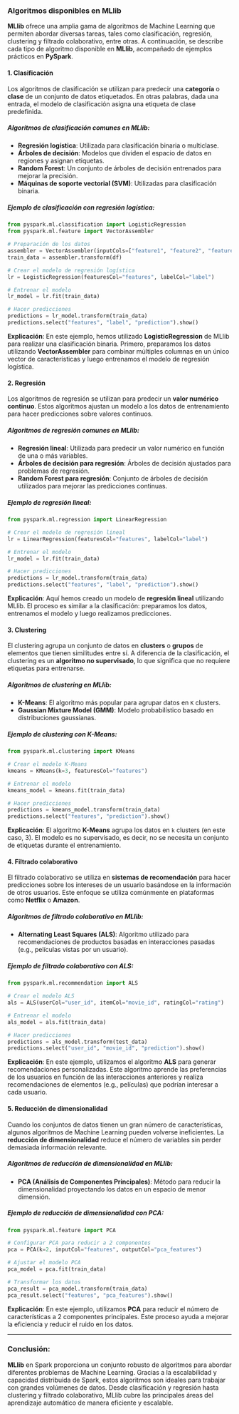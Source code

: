 ### Algoritmos disponibles en MLlib

**MLlib** ofrece una amplia gama de algoritmos de Machine Learning que permiten abordar diversas tareas, tales como clasificación, regresión, clustering y filtrado colaborativo, entre otras. A continuación, se describe cada tipo de algoritmo disponible en **MLlib**, acompañado de ejemplos prácticos en **PySpark**.

#### 1. **Clasificación**

Los algoritmos de clasificación se utilizan para predecir una **categoría** o **clase** de un conjunto de datos etiquetados. En otras palabras, dada una entrada, el modelo de clasificación asigna una etiqueta de clase predefinida.

##### Algoritmos de clasificación comunes en MLlib:
- **Regresión logística**: Utilizada para clasificación binaria o multiclase.
- **Árboles de decisión**: Modelos que dividen el espacio de datos en regiones y asignan etiquetas.
- **Random Forest**: Un conjunto de árboles de decisión entrenados para mejorar la precisión.
- **Máquinas de soporte vectorial (SVM)**: Utilizadas para clasificación binaria.

##### Ejemplo de clasificación con regresión logística:
```python
from pyspark.ml.classification import LogisticRegression
from pyspark.ml.feature import VectorAssembler

# Preparación de los datos
assembler = VectorAssembler(inputCols=["feature1", "feature2", "feature3"], outputCol="features")
train_data = assembler.transform(df)

# Crear el modelo de regresión logística
lr = LogisticRegression(featuresCol="features", labelCol="label")

# Entrenar el modelo
lr_model = lr.fit(train_data)

# Hacer predicciones
predictions = lr_model.transform(train_data)
predictions.select("features", "label", "prediction").show()
```

**Explicación**: En este ejemplo, hemos utilizado **LogisticRegression** de MLlib para realizar una clasificación binaria. Primero, preparamos los datos utilizando **VectorAssembler** para combinar múltiples columnas en un único vector de características y luego entrenamos el modelo de regresión logística.

#### 2. **Regresión**

Los algoritmos de regresión se utilizan para predecir un **valor numérico continuo**. Estos algoritmos ajustan un modelo a los datos de entrenamiento para hacer predicciones sobre valores continuos.

##### Algoritmos de regresión comunes en MLlib:
- **Regresión lineal**: Utilizada para predecir un valor numérico en función de una o más variables.
- **Árboles de decisión para regresión**: Árboles de decisión ajustados para problemas de regresión.
- **Random Forest para regresión**: Conjunto de árboles de decisión utilizados para mejorar las predicciones continuas.

##### Ejemplo de regresión lineal:
```python
from pyspark.ml.regression import LinearRegression

# Crear el modelo de regresión lineal
lr = LinearRegression(featuresCol="features", labelCol="label")

# Entrenar el modelo
lr_model = lr.fit(train_data)

# Hacer predicciones
predictions = lr_model.transform(train_data)
predictions.select("features", "label", "prediction").show()
```

**Explicación**: Aquí hemos creado un modelo de **regresión lineal** utilizando MLlib. El proceso es similar a la clasificación: preparamos los datos, entrenamos el modelo y luego realizamos predicciones.

#### 3. **Clustering**

El clustering agrupa un conjunto de datos en **clusters** o **grupos** de elementos que tienen similitudes entre sí. A diferencia de la clasificación, el clustering es un **algoritmo no supervisado**, lo que significa que no requiere etiquetas para entrenarse.

##### Algoritmos de clustering en MLlib:
- **K-Means**: El algoritmo más popular para agrupar datos en `K` clusters.
- **Gaussian Mixture Model (GMM)**: Modelo probabilístico basado en distribuciones gaussianas.

##### Ejemplo de clustering con K-Means:
```python
from pyspark.ml.clustering import KMeans

# Crear el modelo K-Means
kmeans = KMeans(k=3, featuresCol="features")

# Entrenar el modelo
kmeans_model = kmeans.fit(train_data)

# Hacer predicciones
predictions = kmeans_model.transform(train_data)
predictions.select("features", "prediction").show()
```

**Explicación**: El algoritmo **K-Means** agrupa los datos en `k` clusters (en este caso, 3). El modelo es no supervisado, es decir, no se necesita un conjunto de etiquetas durante el entrenamiento.

#### 4. **Filtrado colaborativo**

El filtrado colaborativo se utiliza en **sistemas de recomendación** para hacer predicciones sobre los intereses de un usuario basándose en la información de otros usuarios. Este enfoque se utiliza comúnmente en plataformas como **Netflix** o **Amazon**.

##### Algoritmos de filtrado colaborativo en MLlib:
- **Alternating Least Squares (ALS)**: Algoritmo utilizado para recomendaciones de productos basadas en interacciones pasadas (e.g., películas vistas por un usuario).

##### Ejemplo de filtrado colaborativo con ALS:
```python
from pyspark.ml.recommendation import ALS

# Crear el modelo ALS
als = ALS(userCol="user_id", itemCol="movie_id", ratingCol="rating")

# Entrenar el modelo
als_model = als.fit(train_data)

# Hacer predicciones
predictions = als_model.transform(test_data)
predictions.select("user_id", "movie_id", "prediction").show()
```

**Explicación**: En este ejemplo, utilizamos el algoritmo **ALS** para generar recomendaciones personalizadas. Este algoritmo aprende las preferencias de los usuarios en función de las interacciones anteriores y realiza recomendaciones de elementos (e.g., películas) que podrían interesar a cada usuario.

#### 5. **Reducción de dimensionalidad**

Cuando los conjuntos de datos tienen un gran número de características, algunos algoritmos de Machine Learning pueden volverse ineficientes. La **reducción de dimensionalidad** reduce el número de variables sin perder demasiada información relevante.

##### Algoritmos de reducción de dimensionalidad en MLlib:
- **PCA (Análisis de Componentes Principales)**: Método para reducir la dimensionalidad proyectando los datos en un espacio de menor dimensión.

##### Ejemplo de reducción de dimensionalidad con PCA:
```python
from pyspark.ml.feature import PCA

# Configurar PCA para reducir a 2 componentes
pca = PCA(k=2, inputCol="features", outputCol="pca_features")

# Ajustar el modelo PCA
pca_model = pca.fit(train_data)

# Transformar los datos
pca_result = pca_model.transform(train_data)
pca_result.select("features", "pca_features").show()
```

**Explicación**: En este ejemplo, utilizamos **PCA** para reducir el número de características a 2 componentes principales. Este proceso ayuda a mejorar la eficiencia y reducir el ruido en los datos.

---

### Conclusión:

**MLlib** en Spark proporciona un conjunto robusto de algoritmos para abordar diferentes problemas de Machine Learning. Gracias a la escalabilidad y capacidad distribuida de Spark, estos algoritmos son ideales para trabajar con grandes volúmenes de datos. Desde clasificación y regresión hasta clustering y filtrado colaborativo, MLlib cubre las principales áreas del aprendizaje automático de manera eficiente y escalable.